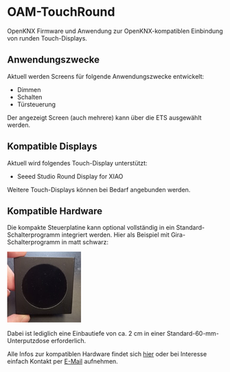 # OAM-TouchRound

OpenKNX Firmware und Anwendung zur OpenKNX-kompatiblen Einbindung von runden Touch-Displays.

## Anwendungszwecke

Aktuell werden Screens für folgende Anwendungszwecke entwickelt:
- Dimmen
- Schalten
- Türsteuerung

Der angezeigt Screen (auch mehrere) kann über die ETS ausgewählt werden.

## Kompatible Displays

Aktuell wird folgendes Touch-Display unterstützt:
- Seeed Studio Round Display for XIAO

Weitere Touch-Displays können bei Bedarf angebunden werden.

## Kompatible Hardware

Die kompakte Steuerplatine kann optional vollständig in ein Standard-Schalterprogramm integriert werden. Hier als Beispiel mit Gira-Schalterprogramm in matt schwarz:

<kbd>![Gira vorne](hardware/touchround-with-gira-front.jpg)</kbd>

Dabei ist lediglich eine Einbautiefe von ca. 2 cm in einer Standard-60-mm-Unterputzdose erforderlich.

Alle Infos zur kompatiblen Hardware findet sich [hier](https://www.ab-smarthouse.com/produkt/openknx-touch-display/) oder bei Interesse einfach Kontakt per [E-Mail](mailto:info@ab-smarthouse.com?subject=[OpenKNX]%20Touch%20Round) aufnehmen.